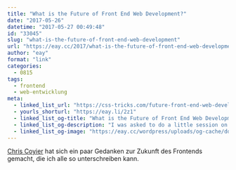 ```yaml
---
title: "What is the Future of Front End Web Development?"
date: "2017-05-26"
datetime: "2017-05-27 00:49:48"
id: "33045"
slug: "what-is-the-future-of-front-end-web-development"
url: "https://eay.cc/2017/what-is-the-future-of-front-end-web-development/"
author: "eay"
format: "link"
categories:
  - 0815
tags:
  - frontend
  - web-entwicklung
meta:
  - linked_list_url: "https://css-tricks.com/future-front-end-web-development/"
  - yourls_shorturl: "https://eay.li/2z1"
  - linked_list_og-title: "What is the Future of Front End Web Development? | CSS-Tricks"
  - linked_list_og-description: "I was asked to do a little session on this the other day. I'd say I'm underqualified to answer the question, as is any single person. If you really needed"
  - linked_list_og-image: "https://eay.cc/wordpress/uploads/og-cache/ddc5fd986997b8d0b1917ce6aeabb4c1.webp"
---
```


[Chris Coyier](http://chriscoyier.net/) hat sich ein paar Gedanken zur Zukunft des Frontends gemacht, die ich alle so unterschreiben kann.
